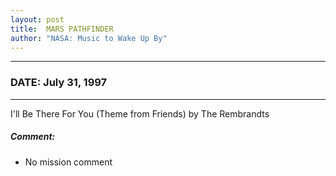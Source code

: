```yaml
---
layout: post
title:  MARS PATHFINDER
author: "NASA: Music to Wake Up By"
---
```


----
### DATE: July 31, 1997
----
I'll Be There For You (Theme from Friends) by The Rembrandts

##### Comment:
* No mission comment
